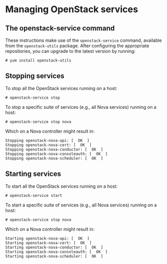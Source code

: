 # Managing OpenStack services

## The openstack-service command

These instructions make use of the `openstack-service` command,
available from the `openstack-utils` package.  After configuring the
appropriate repositories, you can upgrade to the latest version by
running:

    # yum install openstack-utils

## <a name="stop">Stopping services</a>

To stop all the OpenStack services running on a host:

    # openstack-service stop

To stop a specific suite of services (e.g., all Nova services)
running on a host:

    # openstack-service stop nova

Which on a Nova controller might result in:

    Stopping openstack-nova-api: [  OK  ]
    Stopping openstack-nova-cert: [  OK  ]
    Stopping openstack-nova-conductor: [  OK  ]
    Stopping openstack-nova-consoleauth: [  OK  ]
    Stopping openstack-nova-scheduler: [  OK  ]

## <a name="start">Starting services</a>

To start all the OpenStack services running on a host:

    # openstack-service start

To start a specific suite of services (e.g., all Nova services)
running on a host:

    # openstack-service stop nova

Which on a Nova controller might result in:

    Starting openstack-nova-api: [  OK  ]
    Starting openstack-nova-cert: [  OK  ]
    Starting openstack-nova-conductor: [  OK  ]
    Starting openstack-nova-consoleauth: [  OK  ]
    Starting openstack-nova-scheduler: [  OK  ]

